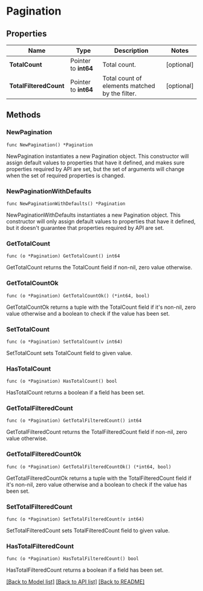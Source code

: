 # Pagination

## Properties

Name | Type | Description | Notes
---- | ---- | ----------- | ------
**TotalCount** | Pointer to **int64** | Total count. | [optional] 
**TotalFilteredCount** | Pointer to **int64** | Total count of elements matched by the filter. | [optional] 

## Methods

### NewPagination

`func NewPagination() *Pagination`

NewPagination instantiates a new Pagination object.
This constructor will assign default values to properties that have it defined,
and makes sure properties required by API are set, but the set of arguments
will change when the set of required properties is changed.

### NewPaginationWithDefaults

`func NewPaginationWithDefaults() *Pagination`

NewPaginationWithDefaults instantiates a new Pagination object.
This constructor will only assign default values to properties that have it defined,
but it doesn't guarantee that properties required by API are set.

### GetTotalCount

`func (o *Pagination) GetTotalCount() int64`

GetTotalCount returns the TotalCount field if non-nil, zero value otherwise.

### GetTotalCountOk

`func (o *Pagination) GetTotalCountOk() (*int64, bool)`

GetTotalCountOk returns a tuple with the TotalCount field if it's non-nil, zero value otherwise
and a boolean to check if the value has been set.

### SetTotalCount

`func (o *Pagination) SetTotalCount(v int64)`

SetTotalCount sets TotalCount field to given value.

### HasTotalCount

`func (o *Pagination) HasTotalCount() bool`

HasTotalCount returns a boolean if a field has been set.

### GetTotalFilteredCount

`func (o *Pagination) GetTotalFilteredCount() int64`

GetTotalFilteredCount returns the TotalFilteredCount field if non-nil, zero value otherwise.

### GetTotalFilteredCountOk

`func (o *Pagination) GetTotalFilteredCountOk() (*int64, bool)`

GetTotalFilteredCountOk returns a tuple with the TotalFilteredCount field if it's non-nil, zero value otherwise
and a boolean to check if the value has been set.

### SetTotalFilteredCount

`func (o *Pagination) SetTotalFilteredCount(v int64)`

SetTotalFilteredCount sets TotalFilteredCount field to given value.

### HasTotalFilteredCount

`func (o *Pagination) HasTotalFilteredCount() bool`

HasTotalFilteredCount returns a boolean if a field has been set.


[[Back to Model list]](../README.md#documentation-for-models) [[Back to API list]](../README.md#documentation-for-api-endpoints) [[Back to README]](../README.md)


